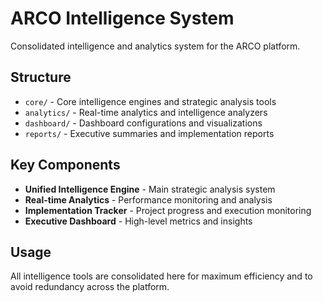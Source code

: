 # ARCO Intelligence System

Consolidated intelligence and analytics system for the ARCO platform.

## Structure

- `core/` - Core intelligence engines and strategic analysis tools
- `analytics/` - Real-time analytics and intelligence analyzers
- `dashboard/` - Dashboard configurations and visualizations
- `reports/` - Executive summaries and implementation reports

## Key Components

- **Unified Intelligence Engine** - Main strategic analysis system
- **Real-time Analytics** - Performance monitoring and analysis
- **Implementation Tracker** - Project progress and execution monitoring
- **Executive Dashboard** - High-level metrics and insights

## Usage

All intelligence tools are consolidated here for maximum efficiency and to avoid redundancy across the platform.
